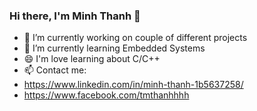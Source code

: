 ### Hi there, I'm Minh Thanh 👋


- 🔭 I’m currently working on couple of different projects
- 🌱 I’m currently learning Embedded Systems
- 😄 I'm love learning about C/C++
- 📫 Contact me:
- https://www.linkedin.com/in/minh-thanh-1b5637258/
- https://www.facebook.com/tmthanhhhh
